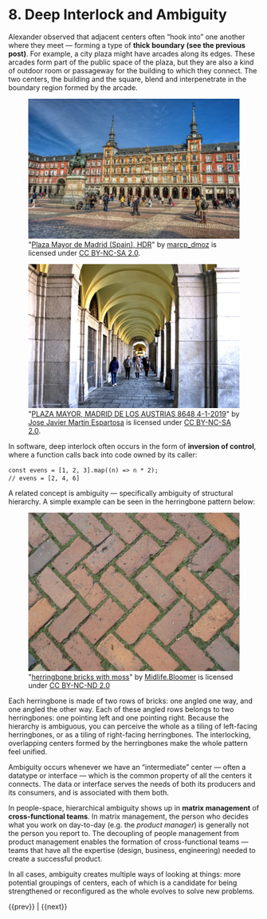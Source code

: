# 8. Deep Interlock and Ambiguity


Alexander observed that adjacent centers often “hook into” one another where they meet — forming a type of **thick boundary (**see the previous post**)**. For example, a city plaza might have arcades along its edges. These arcades form part of the public space of the plaza, but they are also a kind of outdoor room or passageway for the building to which they connect. The two centers, the building and the square, blend and interpenetrate in the boundary region formed by the arcade.

<figure class="bleed">
<img src="plaza.webp" alt="Plaza Mayor de Madrid, Spain">
<figcaption>
"<a href="https://www.flickr.com/photos/30982194@N05/5476777806">Plaza Mayor de Madrid (Spain), HDR</a>" by <a href="https://www.flickr.com/photos/30982194@N05">marcp_dmoz</a> is licensed under <a href="https://creativecommons.org/licenses/by-nc-sa/2.0/?ref=openverse">CC BY-NC-SA 2.0</a>.
</figcaption>
</figure>

<figure>
<img src="arcade.webp" alt="Arcade in one of the buildings next to the plaza">
<figcaption>
"<a href="https://www.flickr.com/photos/30996501@N07/32820994968">PLAZA MAYOR, MADRID DE LOS AUSTRIAS 8648 4-1-2019</a>" by <a href="https://www.flickr.com/photos/30996501@N07">Jose Javier Martin Espartosa</a> is licensed under <a href="https://creativecommons.org/licenses/by-nc-sa/2.0/?ref=openverse">CC BY-NC-SA 2.0</a>.
</figcaption>
</figure>
  
In software, deep interlock often occurs in the form of **inversion of control**, where a function calls back into code owned by its caller:

```
const evens = [1, 2, 3].map((n) => n * 2);
// evens = [2, 4, 6]
```

A related concept is ambiguity — specifically ambiguity of structural hierarchy. A simple example can be seen in the herringbone pattern below:

<figure>
<img src="herringbone.webp" alt="herringbone bricks with moss">
<figcaption>
"<a href="https://www.flickr.com/photos/10347634@N08/6346339424">herringbone bricks with moss</a>&quot; by <a href="https://www.flickr.com/photos/10347634@N08">Midlife.Bloomer</a> is licensed under <a href="https://creativecommons.org/licenses/by-nc-nd/2.0/?ref=openverse">CC BY-NC-ND 2.0</a>
</figcaption>
</figure>

Each herringbone is made of two rows of bricks: one angled one way, and one angled the other way. Each of these angled rows belongs to two herringbones: one pointing left and one pointing right. Because the hierarchy is ambiguous, you can perceive the whole as a tiling of left-facing herringbones, or as a tiling of right-facing herringbones. The interlocking, overlapping centers formed by the herringbones make the whole pattern feel unified.

Ambiguity occurs whenever we have an “intermediate” center — often a datatype or interface — which is the common property of all the centers it connects. The data or interface serves the needs of both its producers and its consumers, and is associated with them both.

In people-space, hierarchical ambiguity shows up in **matrix management** of **cross-functional teams**. In matrix management, the person who decides what you work on day-to-day (e.g. the _product manager_) is generally not the person you report to. The decoupling of people management from product management enables the formation of cross-functional teams — teams that have all the expertise (design, business, engineering) needed to create a successful product.

In all cases, ambiguity creates multiple ways of looking at things: more potential groupings of centers, each of which is a candidate for being strengthened or reconfigured as the whole evolves to solve new problems.

<nav class="centered-text">{{prev}} | {{next}}</nav>